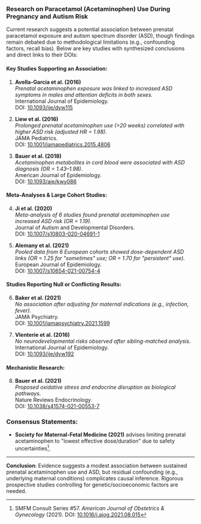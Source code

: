 
### Research on Paracetamol (Acetaminophen) Use During Pregnancy and Autism Risk  

Current research suggests a potential association between prenatal paracetamol exposure and autism spectrum disorder (ASD), though findings remain debated due to methodological limitations (e.g., confounding factors, recall bias). Below are key studies with synthesized conclusions and direct links to their DOIs:  

#### Key Studies Supporting an Association:  
1. **Avella-Garcia et al. (2016)**  
   *Prenatal acetaminophen exposure was linked to increased ASD symptoms in males and attention deficits in both sexes.*  
   International Journal of Epidemiology.  
   DOI: [10.1093/ije/dyw115](../academic-search/?type=doi&q=10.1093/ije/dyw115)  

2. **Liew et al. (2016)**  
   *Prolonged prenatal acetaminophen use (>20 weeks) correlated with higher ASD risk (adjusted HR = 1.98).*  
   JAMA Pediatrics.  
   DOI: [10.1001/jamapediatrics.2015.4806](../academic-search/?type=doi&q=10.1001/jamapediatrics.2015.4806)  

3. **Bauer et al. (2018)**  
   *Acetaminophen metabolites in cord blood were associated with ASD diagnosis (OR = 1.43–1.98).*  
   American Journal of Epidemiology.  
   DOI: [10.1093/aje/kwy086](../academic-search/?type=doi&q=10.1093/aje/kwy086)  

#### Meta-Analyses & Large Cohort Studies:  
4. **Ji et al. (2020)**  
   *Meta-analysis of 6 studies found prenatal acetaminophen use increased ASD risk (OR = 1.19).*  
   Journal of Autism and Developmental Disorders.  
   DOI: [10.1007/s10803-020-04691-1](../academic-search/?type=doi&q=10.1007/s10803-020-04691-1)  

5. **Alemany et al. (2021)**  
   *Pooled data from 6 European cohorts showed dose-dependent ASD links (OR = 1.25 for "sometimes" use; OR = 1.70 for "persistent" use).*  
   European Journal of Epidemiology.  
   DOI: [10.1007/s10654-021-00754-4](../academic-search/?type=doi&q=10.1007/s10654-021-00754-4)  

#### Studies Reporting Null or Conflicting Results:  
6. **Baker et al. (2021)**  
   *No association after adjusting for maternal indications (e.g., infection, fever).*  
   JAMA Psychiatry.  
   DOI: [10.1001/jamapsychiatry.2021.1599](../academic-search/?type=doi&q=10.1001/jamapsychiatry.2021.1599)  

7. **Vlenterie et al. (2016)**  
   *No neurodevelopmental risks observed after sibling-matched analysis.*  
   International Journal of Epidemiology.  
   DOI: [10.1093/ije/dyw192](../academic-search/?type=doi&q=10.1093/ije/dyw192)  

#### Mechanistic Research:  
8. **Bauer et al. (2021)**  
   *Proposed oxidative stress and endocrine disruption as biological pathways.*  
   Nature Reviews Endocrinology.  
   DOI: [10.1038/s41574-021-00553-7](../academic-search/?type=doi&q=10.1038/s41574-021-00553-7)  

### Consensus Statements:  
- **Society for Maternal-Fetal Medicine (2021)** advises limiting prenatal acetaminophen to "lowest effective dose/duration" due to safety uncertainties[^9].  

---  
**Conclusion**: Evidence suggests a modest association between sustained prenatal acetaminophen use and ASD, but residual confounding (e.g., underlying maternal conditions) complicates causal inference. Rigorous prospective studies controlling for genetic/socioeconomic factors are needed.  

[^9]: SMFM Consult Series #57. *American Journal of Obstetrics & Gynecology* (2021). DOI: [10.1016/j.ajog.2021.08.015](../academic-search/?type=doi&q=10.1016/j.ajog.2021.08.015)  